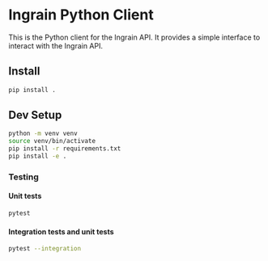 # Ingrain Python Client

This is the Python client for the Ingrain API. It provides a simple interface to interact with the Ingrain API.

## Install
    
```bash
pip install .
```

## Dev Setup
```bash
python -m venv venv
source venv/bin/activate
pip install -r requirements.txt
pip install -e .
```

### Testing

#### Unit tests

```bash
pytest
```

#### Integration tests and unit tests

```bash
pytest --integration
```